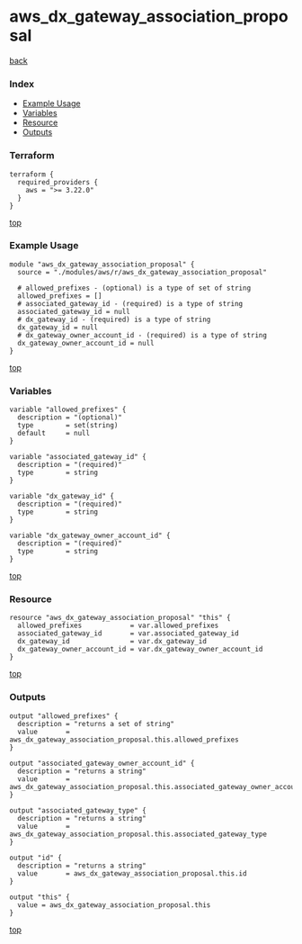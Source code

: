 # aws_dx_gateway_association_proposal
[back](../aws.md)
### Index
- [Example Usage](#example-usage)
- [Variables](#variables)
- [Resource](#resource)
- [Outputs](#outputs)
### Terraform
```hcl
terraform {
  required_providers {
    aws = ">= 3.22.0"
  }
}
```
[top](#index)
### Example Usage
```hcl
module "aws_dx_gateway_association_proposal" {
  source = "./modules/aws/r/aws_dx_gateway_association_proposal"

  # allowed_prefixes - (optional) is a type of set of string
  allowed_prefixes = []
  # associated_gateway_id - (required) is a type of string
  associated_gateway_id = null
  # dx_gateway_id - (required) is a type of string
  dx_gateway_id = null
  # dx_gateway_owner_account_id - (required) is a type of string
  dx_gateway_owner_account_id = null
}
```
[top](#index)
### Variables
```hcl
variable "allowed_prefixes" {
  description = "(optional)"
  type        = set(string)
  default     = null
}

variable "associated_gateway_id" {
  description = "(required)"
  type        = string
}

variable "dx_gateway_id" {
  description = "(required)"
  type        = string
}

variable "dx_gateway_owner_account_id" {
  description = "(required)"
  type        = string
}
```
[top](#index)

### Resource
```hcl
resource "aws_dx_gateway_association_proposal" "this" {
  allowed_prefixes            = var.allowed_prefixes
  associated_gateway_id       = var.associated_gateway_id
  dx_gateway_id               = var.dx_gateway_id
  dx_gateway_owner_account_id = var.dx_gateway_owner_account_id
}
```
[top](#index)
### Outputs
```hcl
output "allowed_prefixes" {
  description = "returns a set of string"
  value       = aws_dx_gateway_association_proposal.this.allowed_prefixes
}

output "associated_gateway_owner_account_id" {
  description = "returns a string"
  value       = aws_dx_gateway_association_proposal.this.associated_gateway_owner_account_id
}

output "associated_gateway_type" {
  description = "returns a string"
  value       = aws_dx_gateway_association_proposal.this.associated_gateway_type
}

output "id" {
  description = "returns a string"
  value       = aws_dx_gateway_association_proposal.this.id
}

output "this" {
  value = aws_dx_gateway_association_proposal.this
}
```
[top](#index)
